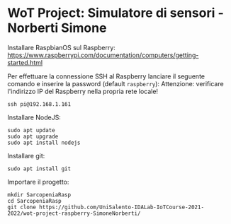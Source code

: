# WoT Project: Simulatore di sensori - Norberti Simone

Installare RaspbianOS sul Raspberry:
https://www.raspberrypi.com/documentation/computers/getting-started.html

Per effettuare la connessione SSH al Raspberry lanciare il seguente comando e inserire la password (default ```raspberry```):
Attenzione: verificare l'indirizzo IP del Raspberry nella propria rete locale!
```
ssh pi@192.168.1.161
```
Installare NodeJS:
```
sudo apt update
sudo apt upgrade
sudo apt install nodejs
```
Installare git:
```
sudo apt install git
```
Importare il progetto:
```
mkdir SarcopeniaRasp
cd SarcopeniaRasp
git clone https://github.com/UniSalento-IDALab-IoTCourse-2021-2022/wot-project-raspberry-SimoneNorberti/  
```

